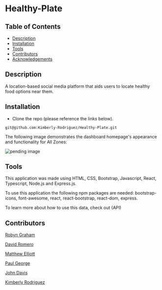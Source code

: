 # Healthy-Plate

## Table of Contents

* [Description](#description)
* [Installation](#installation)
* [Tools](#tools)
* [Contributors](#contributors)
* [Acknowledgements](#acknowledgements)

## Description

A location-based social media platform that aids users to locate healthy food options near them. 

## Installation

* Clone the repo (please reference the links below).
```
git@github.com:Kimberly-Rodriguez/Healthy-Plate.git

```

The following image demonstrates the dashboard homepage's appearance and functionality for All Zones:

![pending image]()


## Tools

This application was made using HTML, CSS, Bootstrap, Javascript, React, Typescript, Node.js and Express.js.

To use this application the following npm packages are needed: bootstrap-icons, font-awesome, react, react-bootstrap, react-dom, express. 

To learn more about how to use this data, check out (API)


 ## Contributors 

[Robyn Graham](https://github.com/robyng)

[David Romero](https://github.com/Darolo13)

[Matthew Elliott](https://github.com/MatteoThomas)

[Paul George](https://github.com/PaulWGeorge)

[John Davis](https://github.com/johndavis92790)

[Kimberly Rodriguez](https://github.com/Kimberly-Rodriguez)
